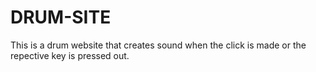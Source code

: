 # DRUM-SITE
This is a drum website that creates sound when the click is made or the repective key is pressed out.
